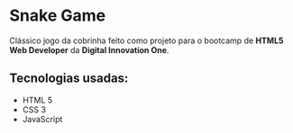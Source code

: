 # Snake Game

Clássico jogo da cobrinha feito como projeto para o bootcamp de  **HTML5 Web Developer** da **Digital Innovation One**.

## Tecnologias usadas:

* HTML 5
* CSS 3
* JavaScript